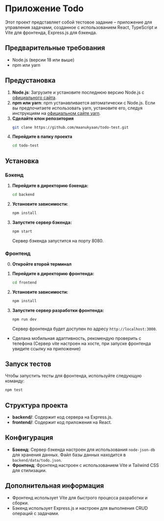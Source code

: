 # Приложение Todo

Этот проект представляет собой тестовое задание – приложение для управления задачами, созданное с использованием React, TypeScript и Vite для фронтенда, Express.js для бэкенда.

## Предварительные требования

- Node.js (версии 18 или выше)
- npm или yarn

## Предустановка

1. **Node.js**: Загрузите и установите последнюю версию Node.js с [официального сайта](https://nodejs.org/).
2. **npm или yarn**: npm устанавливается автоматически с Node.js. Если вы предпочитаете использовать yarn, установите его, следуя инструкциям на [официальном сайте yarn](https://yarnpkg.com/getting-started/install).
3. **Сделайте клон репозитория**
    ```bash
    git clone https://github.com/maanukyaan/todo-test.git
    ```
4. **Перейдите в папку проекта**
    ```bash
    cd todo-test
    ```

## Установка

### Бэкенд

1. **Перейдите в директорию бэкенда:**

   ```bash
   cd backend
   ```

2. **Установите зависимости:**

   ```bash
   npm install
   ```

3. **Запустите сервер бэкенда:**

   ```bash
   npm start
   ```

   Сервер бэкенда запустится на порту 8080.

### Фронтенд

0. **Откройте второй терминал**

1. **Перейдите в директорию фронтенда:**

   ```bash
   cd frontend
   ```

2. **Установите зависимости:**

   ```bash
   npm install
   ```

3. **Запустите сервер разработки фронтенда:**

   ```bash
   npm run dev
   ```

   Сервер фронтенда будет доступен по адресу `http://localhost:3000`.
   
- Сделана мобильная адаптивность, рекомендую проверить с телефона (Сервер vite настроен на хосте, при запуске фронтенда увидите ссылку на приложение)

## Запуск тестов

Чтобы запустить тесты для фронтенда, используйте следующую команду:

```bash
npm test
```

## Структура проекта

- **backend/**: Содержит код сервера на Express.js.
- **frontend/**: Содержит код приложения на React.

## Конфигурация

- **Бэкенд**: Сервер бэкенда настроен для использования `node-json-db` для хранения данных. Файл базы данных находится в `backend/data/todo.json`.
- **Фронтенд**: Фронтенд настроен с использованием Vite и Tailwind CSS для стилизации.

## Дополнительная информация

- Фронтенд использует Vite для быстрого процесса разработки и сборки.
- Бэкенд использует Express.js и настроен для выполнения CRUD операций с задачами.
